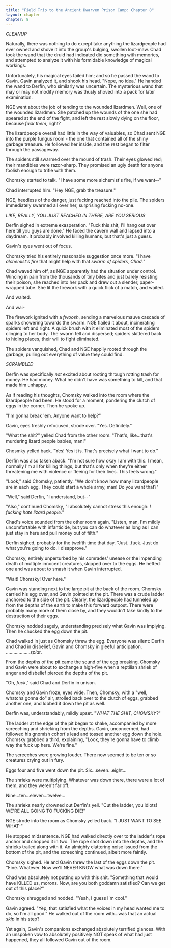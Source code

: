 ```yaml
---
title: "Field Trip to the Ancient Dwarven Prison Camp: Chapter 8"
layout: chapter
chapter: 8
---
```


*CLEANUP*

Naturally, there was nothing to do except take anything the lizardpeople had ever owned and shove it into the group's bulging, swollen loot-maw. Chad took the wand that the druid had indicated did something with memories, and attempted to analyze it with his formidable knowledge of magical workings.

Unfortunately, his magical eyes failed him; and so he passed the wand to Gavin. Gavin analyzed it, and shook his head. "Nope, no idea." He handed the wand to Derfin, who similarly was uncertain. The mysterious wand that may or may not modify memory was thusly shoved into a pack for later examination.

NGE went about the job of tending to the wounded lizardmen. Well, one of the wounded lizardmen. She patched up the wounds of the one she had speared at the end of the fight, and left the rest slowly dying on the floor, because _fuck them,_ right?

<!--more-->

The lizardpeople overall had little in the way of valuables, so Chad sent NGE into the purple fungus room - the one that contained all of the shiny garbage treasure. He followed her inside, and the rest began to filter through the passageway.

The spiders still swarmed over the mound of trash. Their eyes glowed red; their mandibles were razor-sharp. They promised an ugly death for anyone foolish enough to trifle with them.

Chomsky started to talk. "I have some more alchemist's fire, if we want--"

Chad interrupted him. "Hey NGE, grab the treasure."

NGE, heedless of the danger, just fucking reached into the pile. The spiders immediately swarmed all over her, surprising fucking no-one.

*LIKE, REALLY, YOU JUST REACHED IN THERE, ARE YOU SERIOUS*

Derfin sighed in extreme exasperation. "Fuck this shit, I'll hang out over here till you guys are done." He faced the cavern wall and lapsed into a daydream. It probably involved killing humans, but that's just a guess.

Gavin's eyes went out of focus.

Chomsky tried his entirely reasonable suggestion once more. "I have _alchemist's fire_ that might help with that _swarm of spiders, Chad._"

Chad waved him off, as NGE apparently had the situation under control. Wincing in pain from the thousands of tiny bites and just barely resisting their poison, she reached into her pack and drew out a slender, paper-wrapped tube. She lit the firework with a quick flick of a match, and waited.

And waited.

And wai-

The firework ignited with a _fwoosh_, sending a marvelous mauve cascade of sparks showering towards the swarm. NGE flailed it about, incinerating spiders left and right. A quick brush with it eliminated most of the spiders clinging to her body. The swarm fell and dispersed; spiders skittered back to hiding places, their will to fight eliminated.

The spiders vanquished, Chad and NGE happily rooted through the garbage, pulling out everything of value they could find.

*SCRAMBLED*

Derfin was specifically _not_ excited about rooting through rotting trash for money. He had money. What he didn't have was something to kill, and that made him unhappy.

As if reading his thoughts, Chomsky walked into the room where the lizardpeople had been. He stood for a moment, pondering the clutch of eggs in the corner. Then he spoke up.

"I'm gonna break 'em. Anyone want to help?"

Gavin, eyes freshly refocused, strode over. "Yes. Definitely."

"What the shit?" yelled Chad from the other room. "That's, like...that's murdering lizard people babies, man!"

Chosmky yelled back. "Yes! Yes it is. That's precisely what I want to do."

Derfin was also taken aback. "I'm not sure how okay I am with this. I mean, normally I'm all for killing things, but that's only when they're either threatening me with violence or fleeing for their lives. This feels wrong."

"Look," said Chomsky, patiently. "We don't know how many lizardpeople are in each egg. They could start a whole army, man! Do you want that?"

"Well," said Derfin, "I understand, but--"

"Also," continued Chomsky, "I absolutely cannot stress this enough: _I fucking hate lizard people._"

Chad's voice sounded from the other room again. "Listen, man, I'm mildly uncomfortable with infanticide, but you can do whatever as long as I can just stay in here and pull money out of filth."

Derfin sighed, probably for the twelfth time that day. "Just...fuck. Just do what you're going to do. I disapprove."

Chomsky, entirely unperturbed by his comrades' unease or the impending death of multiple innocent creatures, skipped over to the eggs. He hefted one and was about to smash it when Gavin interrupted.

"Wait! Chomsky! Over here."

Gavin was standing next to the large pit at the back of the room. Chomsky carried his egg over, and Gavin pointed at the pit. There was a crude ladder anchored to the side of the pit. Clearly, the lizardpeople had tunneled up from the depths of the earth to make this forward outpost. There were probably many more of them close by, and they wouldn't take kindly to the destruction of their eggs.

Chomsky nodded sagely, understanding precisely what Gavin was implying. Then he chucked the egg down the pit.


Chad walked in just as Chomsky threw the egg. Everyone was silent: Derfin and Chad in disbelief, Gavin and Chomsky in gleeful anticipation.
..................._splat_.

From the depths of the pit came the sound of the egg breaking. Chomsky and Gavin were about to exchange a high-five when a reptilian shriek of anger and disbelief pierced the depths of the pit.

"Oh, _fuck_," said Chad and Derfin in unison.

Chomsky and Gavin froze, eyes wide. Then, Chomsky, with a "well, whatcha gonna do" air, strolled back over to the clutch of eggs, grabbed another one, and lobbed it down the pit as well.

Derfin was, understandably, mildly upset. "_WHAT THE SHIT, CHOMSKY?_"

The ladder at the edge of the pit began to shake, accompanied by more screeching and shrieking from the depths. Gavin, unconcerned, had followed his gnomish cohort's lead and tossed another egg down the hole. Chomsky grabbed a third, explaining, "Look, they're gonna have to climb way the fuck up here. We're fine."

The screeches were growing louder. There now seemed to be ten or so creatures crying out in fury.

Eggs four and five went down the pit. Six...seven...eight...

The shrieks were multiplying. Whatever was down there, there were a lot of them, and they weren't far off.

Nine...ten...eleven...twelve...

The shrieks nearly drowned out Derfin's yell. "Cut the ladder, you idiots! WE'RE ALL GOING TO FUCKING DIE!"

NGE strode into the room as Chomsky yelled back. "I JUST WANT TO SEE WHAT-"

He stopped midsentence. NGE had walked directly over to the ladder's rope anchor and chopped it in two. The rope shot down into the depths, and the shrieks trailed along with it. An almighty clattering noise issued from the bottom of the pit, and the screeching continued, albeit more faintly.

Chomsky sighed. He and Gavin threw the last of the eggs down the pit. "Fine. Whatever. Now we'll NEVER KNOW what was down there."

Chad was absolutely not putting up with this shit. "Something that would have KILLED us, morons. Now, are you both goddamn satisfied? Can we get out of this place?"

Chomsky shrugged and nodded. "Yeah, I guess I'm cool."

Gavin agreed. "Yep, that satisfied what the voices in my head wanted me to do, so I'm all good." He walked out of the room with...was that an actual _skip_ in his step?

Yet again, Gavin's companions exchanged absolutely terrified glances. With an unspoken vow to absolutely positively NOT speak of what had just happened, they all followed Gavin out of the room.